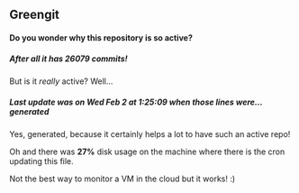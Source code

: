 ## Greengit

#### Do you wonder why this repository is so active?

##### After all it has 26079 commits!

But is it *really* active? Well...

##### Last update was on Wed Feb 2 at 1:25:09 when those lines were... generated

Yes, generated, because it certainly helps a lot to have such an active repo!

Oh and there was **27%** disk usage on the machine
where there is the cron updating this file.

Not the best way to monitor a VM in the cloud but it works! :)
